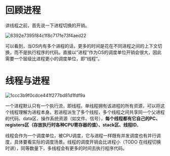 # 回顾进程

讲线程之前，首先说一下进程切换的开销。

![6392e7395f84c1f8c717fe73f4aed22](https://user-images.githubusercontent.com/48977889/145759282-ec34875e-3181-4b38-8f49-2512f0408ef6.jpg)

可以看到，当OS内有多个进程的话，更多的时间是花在不同进程之间的上下文切换，而不是执行程序的代码。直接以“进程”作为OS的调度单位开销会很大，因此需要一个层级比进程更小的调度单位，即“线程”。

# 线程与进程

![1ccc3b9f0cdce441f277bd81d1fdf9a](https://user-images.githubusercontent.com/48977889/145759292-a9aeb5e8-a446-44fb-8823-aac8e7e628ad.jpg)

 一个进程默认只有一个执行流，即线程。单线程拥有该进程的所有资源，可以将这个线程理解为进程本身。若进程派生了多个线程，多个线程之间共享同一个父进程的代码、data区、操作系统资源（如文件、信号），**每个线程都有它自己的PC、registers区（存放执行时各种CPU寄存器的值）、stack区、线程ID**。

线程会作为一个调度单位，被CPU调度，它与进程一样既有并发调度也有并行调度，具体要看实际的调度场景。线程的调度开销会比进程小（TODO 在线程切换时讲），同等数量下，多线程会有更多的时间去执行程序代码。

